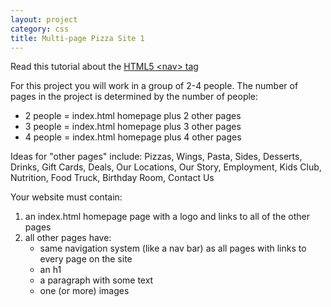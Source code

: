 ```yaml
---
layout: project
category: css
title: Multi-page Pizza Site 1
---
```


Read this tutorial about the [HTML5 \<nav\> tag](https://www.w3schools.com/tags/tag_nav.asp)

For this project you will work in a group of 2-4 people. The number of pages in the project is determined by the number of people:
  - 2 people = index.html homepage plus 2 other pages
  - 3 people = index.html homepage plus 3 other pages
  - 4 people = index.html homepage plus 4 other pages

Ideas for "other pages" include: Pizzas, Wings, Pasta, Sides, Desserts, Drinks, Gift Cards, Deals, Our Locations, Our Story, Employment, Kids Club, Nutrition, Food Truck, Birthday Room, Contact Us

Your website must contain:
  1.  an index.html homepage page with a logo and links to all of the other pages
  1.  all other pages have:
      - same navigation system (like a nav bar) as all pages with links to every page on the site
      - an h1
      - a paragraph with some text
      - one (or more) images
